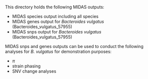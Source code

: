This directory holds the following MIDAS outputs:
- MIDAS species output including all species
- MIDAS genes output for _Bacteroides vulgatus_ (Bacteroides_vulgatus_57955)
- MIDAS snps output for _Bacteroides vulgatus_ (Bacteroides_vulgatus_57955)

MIDAS snps and genes outputs can be used to conduct the following analyses for _B. vulgatus_ for demonstration purposes:
- $\pi$
- strain phasing
- SNV change analyses
